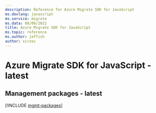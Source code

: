 ```yaml
---
description: Reference for Azure Migrate SDK for JavaScript
ms.devlang: javascript
ms.service: migrate
ms.data: 08/09/2022
title: Azure Migrate SDK for JavaScript
ms.topic: reference
ms.author: jeffish
author: xirzec
---
```

# Azure Migrate SDK for JavaScript - latest

## Management packages - latest
[!INCLUDE [mgmt-packages](migrate-mgmt-index.md)]